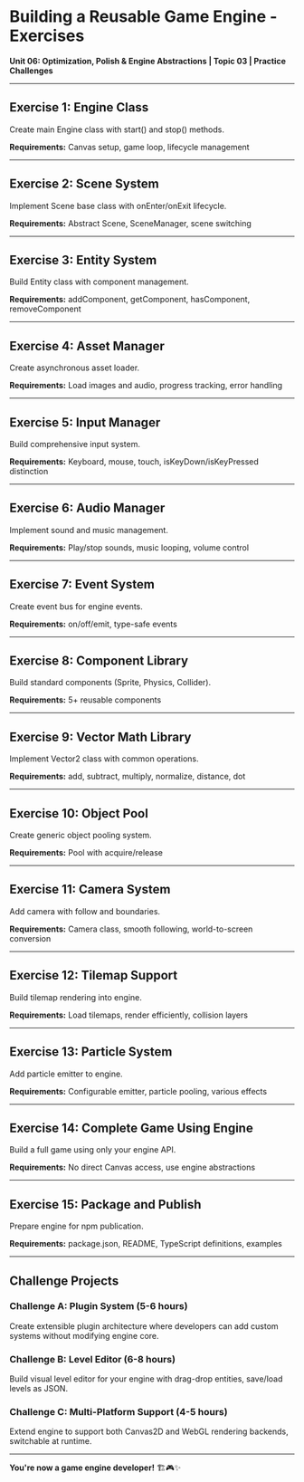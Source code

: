 # Building a Reusable Game Engine - Exercises

**Unit 06: Optimization, Polish & Engine Abstractions | Topic 03 | Practice Challenges**

---

## Exercise 1: Engine Class
Create main Engine class with start() and stop() methods.

**Requirements:** Canvas setup, game loop, lifecycle management

---

## Exercise 2: Scene System
Implement Scene base class with onEnter/onExit lifecycle.

**Requirements:** Abstract Scene, SceneManager, scene switching

---

## Exercise 3: Entity System
Build Entity class with component management.

**Requirements:** addComponent, getComponent, hasComponent, removeComponent

---

## Exercise 4: Asset Manager
Create asynchronous asset loader.

**Requirements:** Load images and audio, progress tracking, error handling

---

## Exercise 5: Input Manager
Build comprehensive input system.

**Requirements:** Keyboard, mouse, touch, isKeyDown/isKeyPressed distinction

---

## Exercise 6: Audio Manager
Implement sound and music management.

**Requirements:** Play/stop sounds, music looping, volume control

---

## Exercise 7: Event System
Create event bus for engine events.

**Requirements:** on/off/emit, type-safe events

---

## Exercise 8: Component Library
Build standard components (Sprite, Physics, Collider).

**Requirements:** 5+ reusable components

---

## Exercise 9: Vector Math Library
Implement Vector2 class with common operations.

**Requirements:** add, subtract, multiply, normalize, distance, dot

---

## Exercise 10: Object Pool
Create generic object pooling system.

**Requirements:** Pool<T> with acquire/release

---

## Exercise 11: Camera System
Add camera with follow and boundaries.

**Requirements:** Camera class, smooth following, world-to-screen conversion

---

## Exercise 12: Tilemap Support
Build tilemap rendering into engine.

**Requirements:** Load tilemaps, render efficiently, collision layers

---

## Exercise 13: Particle System
Add particle emitter to engine.

**Requirements:** Configurable emitter, particle pooling, various effects

---

## Exercise 14: Complete Game Using Engine
Build a full game using only your engine API.

**Requirements:** No direct Canvas access, use engine abstractions

---

## Exercise 15: Package and Publish
Prepare engine for npm publication.

**Requirements:** package.json, README, TypeScript definitions, examples

---

## Challenge Projects

### Challenge A: Plugin System (5-6 hours)
Create extensible plugin architecture where developers can add custom systems without modifying engine core.

### Challenge B: Level Editor (6-8 hours)
Build visual level editor for your engine with drag-drop entities, save/load levels as JSON.

### Challenge C: Multi-Platform Support (4-5 hours)
Extend engine to support both Canvas2D and WebGL rendering backends, switchable at runtime.

---

**You're now a game engine developer!** 🏗️🎮✨

